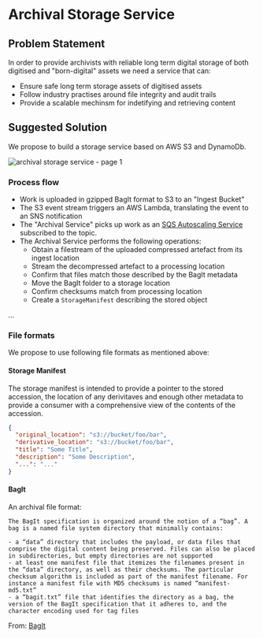 # Archival Storage Service

## Problem Statement

In order to provide archivists with reliable long term digital storage of both digitised and "born-digital" assets we need a service that can: 

- Ensure safe long term storage assets of digitised assets
- Follow industry practises around file integrity and audit trails
- Provide a scalable mechinsm for indetifying and retrieving content

## Suggested Solution

We propose to build a storage service based on AWS S3 and DynamoDb. 

![archival storage service - page 1](https://user-images.githubusercontent.com/953792/39753255-0987d2fe-52b6-11e8-97ee-633ac09e1a9e.png)

### Process flow

- Work is uploaded in gzipped BagIt format to S3 to an "Ingest Bucket"
- The S3 event stream triggers an AWS Lambda, translating the event to an SNS notification
- The "Archival Service" picks up work as an [SQS Autoscaling Service](https://github.com/wellcometrust/terraform-modules/tree/master/sqs_autoscaling_service) subscribed to the topic.
- The Archival Service performs the following operations:
  - Obtain a filestream of the uploaded compressed artefact from its ingest location
  - Stream the decompressed artefact to a processing location
  - Confirm that files match those described by the BagIt metadata
  - Move the BagIt folder to a storage location
  - Confirm checksums match from processing location
  - Create a `StorageManifest` describing the stored object




...

### File formats

We propose to use following file formats as mentioned above:

#### Storage Manifest

The storage manifest is intended to provide a pointer to the stored accession, the location of any derivitaves and enough other metadata to provide a consumer with a comprehensive view of the contents of the accession.

```json
{
  "original_location": "s3://bucket/foo/bar",
  "derivative_location": "s3://bucket/foo/bar",
  "title": "Some Title",
  "description": "Some Description",
  "...": "..."
}
```

#### BagIt

An archival file format:

```
The BagIt specification is organized around the notion of a “bag”. A bag is a named file system directory that minimally contains:

- a “data” directory that includes the payload, or data files that comprise the digital content being preserved. Files can also be placed in subdirectories, but empty directories are not supported
- at least one manifest file that itemizes the filenames present in the “data” directory, as well as their checksums. The particular checksum algorithm is included as part of the manifest filename. For instance a manifest file with MD5 checksums is named “manifest-md5.txt”
- a “bagit.txt” file that identifies the directory as a bag, the version of the BagIt specification that it adheres to, and the character encoding used for tag files
```
From: [BagIt](https://en.wikipedia.org/wiki/BagIt)
